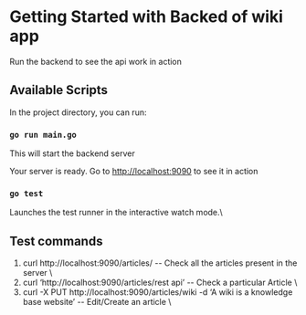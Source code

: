 # Getting Started with Backed of wiki app

Run the backend to see the api work in action

## Available Scripts

In the project directory, you can run:

### `go run main.go`

This will start the backend server

Your server is ready. Go to
[http://localhost:9090](http://localhost:9090) to see it in action

### `go test`

Launches the test runner in the interactive watch mode.\

## Test commands

1. curl http://localhost:9090/articles/ -- Check all the articles present in the server \
2. curl ‘http://localhost:9090/articles/rest api’ -- Check a particular Article \
3. curl -X PUT http://localhost:9090/articles/wiki -d ‘A wiki is a knowledge base website’ -- Edit/Create an article \

